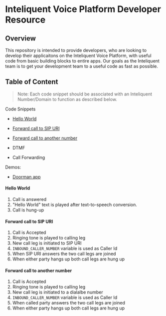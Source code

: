# Inteliquent Voice Platform Developer Resource
## Overview
This repository is intended to provide developers, who are looking to develop their applicaitons on the Inteliquent Voice Platform, with useful code from basic building blocks to entire apps. Our goals as the Inteliquent team is to get your development team to a useful code as fast as possible. 


## Table of Content

>Note: Each code snippet should be associated with an Inteliquent Number/Domain to function as described below.

Code Snippets
- [Hello World](#helloworld)
- [Forward call to SIP URI](#sipuri)
- [Forward call to another number](#number)

- DTMF
- Call Forwarding

Demos:
- [Doorman app](README_doorman_demo.md)



#### Hello World <a href='#helloworld' id='helloworld' class='anchor' aria-hidden='true'></a>

1. Call is answered
2. "Hello World" text is played after text-to-speech conversion.
3. Call is hung-up

#### Forward call to SIP URI <a href='#sipuri' id='sipuri' class='anchor' aria-hidden='true'></a>

1. Call is Accepted
2. Ringing tone is played to calling leg
3. New call leg is initiated to SIP URI
4. `INBOUND_CALLER_NUMBER` variable is used as Caller Id
5. When SIP URI answers the two call legs are joined
6. When either party hangs up both call legs are hung up


#### Forward call to another number <a href='#number' id='number' class='anchor' aria-hidden='true'></a>

1. Call is Accepted
2. Ringing tone is played to calling leg
3. New call leg is initiated to a dialalbe number
4. `INBOUND_CALLER_NUMBER` variable is used as Caller Id
5. When called party answers the two call legs are joined
6. When either party hangs up both call legs are hung up